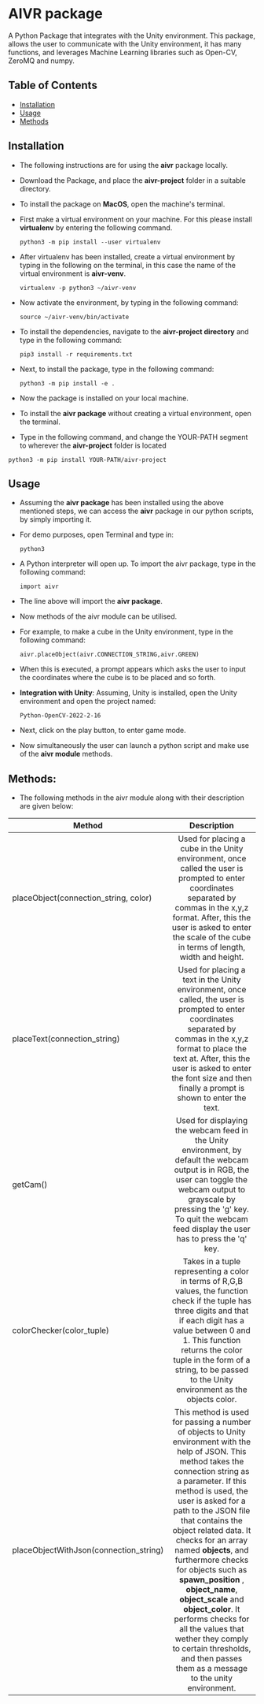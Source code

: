# AIVR package
A Python Package that integrates with the Unity environment. This package, allows the user to communicate with the Unity environment, it has many functions, and leverages Machine Learning libraries such as Open-CV, ZeroMQ and numpy.

## Table of Contents

- [Installation](#installation)
- [Usage](#usage)
- [Methods](#methods)


## Installation
- The following instructions are for using the **aivr** package locally.
- Download the Package, and place the **aivr-project** folder in a suitable directory.
- To install the package on **MacOS**, open the machine's terminal.
- First make a virtual environment on your machine. For this please install **virtualenv** by entering the following command.
  ```
  python3 -m pip install --user virtualenv
  ```
- After virtualenv has been installed, create a virtual environment by typing in the following on the terminal, in this case
  the name of the virtual environment is **aivr-venv**.
  ```
  virtualenv -p python3 ~/aivr-venv
  ```
- Now activate the environment, by typing in the following command:
  ```
  source ~/aivr-venv/bin/activate 
  ```
- To install the dependencies, navigate to the **aivr-project directory** and type in the following command:
  ```
  pip3 install -r requirements.txt
  ```
- Next, to install the package, type in the following command:
  ```
  python3 -m pip install -e .     

  ```
- Now the package is installed on your local machine.

- To install the **aivr package** without creating a virtual environment, open the terminal.

- Type in the following command, and change the YOUR-PATH segment to wherever the **aivr-project** folder is located

```
python3 -m pip install YOUR-PATH/aivr-project
```

## Usage

- Assuming the **aivr package** has been installed using the above mentioned steps, we can access the **aivr** package in our python scripts, by simply importing it.
- For demo purposes, open Terminal and type in:
    ```
    python3
    ```
- A Python interpreter will open up. To import the aivr package, type in the following command:
    ```
    import aivr
    ```
- The line above will import the **aivr package**.
- Now methods of the aivr module can be utilised.
- For example, to make a cube in the Unity environment, type in the following command:
    ```
    aivr.placeObject(aivr.CONNECTION_STRING,aivr.GREEN)
    ```
- When this is executed, a prompt appears which asks the user to input the coordinates where the cube is to be placed and so forth.
- **Integration with Unity**: Assuming, Unity is installed, open the Unity environment and open the project named:

    ```
    Python-OpenCV-2022-2-16
    ```
- Next, click on the play button, to enter game mode.
- Now simultaneously the user can launch a python script and make use of the **aivr module** methods.

## Methods:

- The following methods in the aivr module along with their description are given below:

| Method        | Description           |
| ------------- |:-------------:|
| placeObject(connection_string, color)      | Used for placing a cube in the Unity environment, once called the user is prompted to enter coordinates separated by commas in the x,y,z format. After, this the user is asked to enter the scale of the cube in terms of length, width and height. |
| placeText(connection_string)      |  Used for placing a text in the Unity environment, once called, the user is prompted to enter coordinates separated by commas in the x,y,z format to place the text at. After, this the user is asked to enter the font size and then finally a prompt is shown to enter the text.   |
| getCam() | Used for displaying the webcam feed in the Unity environment, by default the webcam output is in RGB, the user can toggle the webcam output to grayscale by pressing the 'g' key. To quit the webcam feed display the user has to press the 'q' key.      |  
| colorChecker(color_tuple) | Takes in a tuple representing a color in terms of R,G,B values, the function check if the tuple has three digits and that if each digit has a value between 0 and 1. This function returns the color tuple in the form of a string, to be passed to the Unity environment as the objects color.    |
| placeObjectWithJson(connection_string) | This method is used for passing a number of objects to Unity environment with the help of JSON. This method takes the connection string as a parameter. If this method is used, the user is asked for a path to the JSON file that contains the object related data. It checks for an array named **objects**, and furthermore checks for objects such as **spawn_position** , **object_name**, **object_scale** and **object_color**. It performs checks for all the values that wether they comply to certain thresholds, and then passes them as a message to the unity environment.    |    
